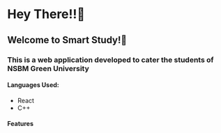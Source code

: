 <h1>Hey There!!🌝</h1>
<h2>Welcome to Smart Study!📖</h2>

<h3>This is a web application developed to cater the students of NSBM Green University</h3>

<h4>Languages Used:</h4>
<ul>
  <li>React</li>
  <li>C++</li>
</ul>

<h4>Features</h4>

